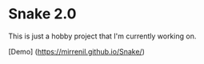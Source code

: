 # Snake 2.0

This is just a hobby project that I'm currently working on.

[Demo] (https://mirrenil.github.io/Snake/)
